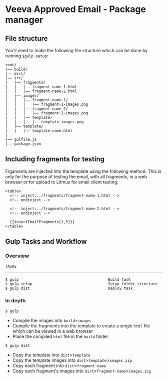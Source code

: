 # Veeva Approved Email - Package manager 

## File structure

You'll need to make the following file structure which can be done by running `$gulp setup`: 

```
root/
|—— build/
|—— dist/
|—— src/
|   |—— fragments/
|   |   |—— fragment-name-1.html
|   |   |—— fragment-name-2.html
|   |—— images/
|   |   |—— fragment-name-1/
|   |   |   |—— fragment-1-images.png
|   |   |—— fragment-name-2/
|   |   |   |—— fragment-2-images.png
|   |   |—— template/
|   |   |   |—— template-images.png
|   |—— template/
|   |   |—— template-name.html
|
|—— gulfile.js
|—— package.json
```

## Including fragments for testing

Frgaments are injected into the template using the following method. This is only for the purpose of testing the email, with all fragments, in a web browser or for upload to Litmus for email client testing. 

```
<table>
  <!-- inject:../fragments/fragment-name-1.html -->
  <!-- endinject -->

  <!-- inject:../fragments/fragment-name-2.html -->
  <!-- endinject -->

  {{insertEmailFragments[1,5]}}
</table>
```

## Gulp Tasks and Workflow

### Overview

```
TASKS
_________________________________________________________________________

$ gulp                                        Build task 
$ gulp setup                                  Setup folder structure
$ gulp dist                                   Deploy task
```

### In depth

```
$ gulp 
```
- Compile the images into `build`>`images`
- Compile the fragments into the template to create a single `html` file which can be viewed in a web browser 
- Place the compiled `html` file in the `build` folder

```
$ gulp dist
```
- Copy the template into `dist`>`template`
- Copy the template images into `dist`>`template`>`images.zip`
- Copy each fragment into `dist`>`fragment-name`
- Copy each fragment's images into `dist`>`fragment-name`>`images.zip`
